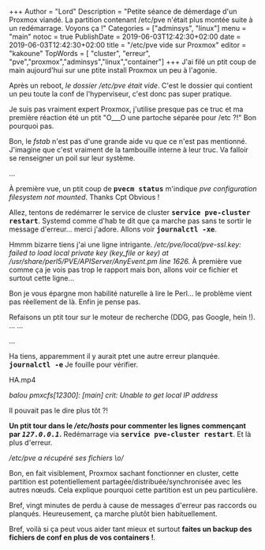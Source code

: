 +++
Author = "Lord"
Description = "Petite séance de démerdage d'un Proxmox viandé. La partition contenant /etc/pve n'était plus montée suite à un redémarrage. Voyons ça !"
Categories = ["adminsys", "linux"]
menu = "main"
notoc = true
PublishDate = 2019-06-03T12:42:30+02:00
date = 2019-06-03T12:42:30+02:00
title = "/etc/pve vide sur Proxmox"
editor = "kakoune"
TopWords = [  "cluster", "erreur", "pve","proxmox","adminsys","linux","container"]
+++
J'ai filé un ptit coup de main aujourd'hui sur une ptite install Proxmox un peu à l'agonie.

Après un reboot, *le dossier /etc/pve était vide*.
C'est le dossier qui contient un peu toute la conf de l'hyperviseur, c'est donc pas super pratique.

Je suis pas vraiment expert Proxmox, j'utilise presque pas ce truc et ma première réaction été un ptit "O___O une partoche séparée pour /etc ?!"
Bon pourquoi pas.

Bon, le *fstab* n'est pas d'une grande aide vu que ce n'est pas mentionné.
J'imagine que c'est vraiment de la tambouille interne à leur truc.
Va falloir se renseigner un poil sur leur système.

…

À première vue, un ptit coup de **<samp>pvecm status</samp>** m'indique *pve configuration filesystem not mounted*.
Thanks Cpt Obvious !

Allez, tentons de redémarrer le service de cluster **<samp>service pve-cluster restart</samp>**.
Systemd comme d'hab te dit que ça marche pas sans te sortir le message d'erreur… merci j'adore.
Allons voir **<samp>journalctl -xe</samp>**.

Hmmm bizarre tiens j'ai une ligne intrigante.
*/etc/pve/local/pve-ssl.key: failed to load local private key (key_file or key) at /usr/share/perl5/PVE/APIServer/AnyEvent.pm line 1626.*
À première vue comme ça je vois pas trop le rapport mais bon, allons voir ce fichier et surtout cette ligne…

Bon je vous épargne mon habilité naturelle à lire le Perl… le problème vient pas réellement de là.
Enfin je pense pas.

Refaisons un ptit tour sur le moteur de recherche (DDG, pas Google, hein !).
…
…

…

Ha tiens, apparemment il y aurait ptet une autre erreur planquée.
**<samp>journalctl -e</samp>**
Je fouille pour vérifier.

HA.mp4 

*balou pmxcfs[12300]: [main] crit: Unable to get local IP address*

Il pouvait pas le dire plus tôt ?!

**Un ptit tour dans le */etc/hosts* pour commenter les lignes commençant par *<samp>127.0.0.1</samp>*.**
Redémarrage via **<samp>service pve-cluster restart</samp>**.
Et là plus d'erreur.

*/etc/pve a récupéré ses fichiers \o/*

Bon, en fait visiblement, Proxmox sachant fonctionner en cluster, cette partition est potentiellement partagée/distribuée/synchronisée avec les autres nœuds.
Cela explique pourquoi cette partition est un peu particulière.

Bref, vingt minutes de perdu à cause de messages d'erreur pas raccords ou planqués.
Heureusement, ça marche plutôt bien habituellement.

Bref, voilà si ça peut vous aider tant mieux et surtout **faites un backup des fichiers de conf en plus de vos containers !**.
